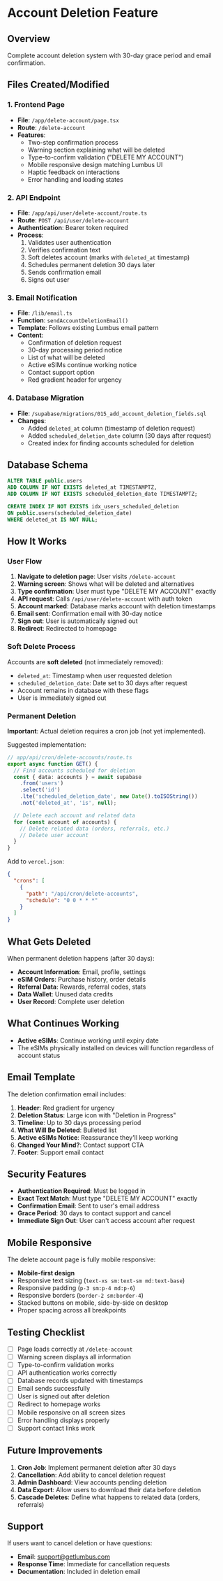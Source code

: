 # Account Deletion Feature

## Overview

Complete account deletion system with 30-day grace period and email confirmation.

## Files Created/Modified

### 1. Frontend Page
- **File**: `/app/delete-account/page.tsx`
- **Route**: `/delete-account`
- **Features**:
  - Two-step confirmation process
  - Warning section explaining what will be deleted
  - Type-to-confirm validation ("DELETE MY ACCOUNT")
  - Mobile responsive design matching Lumbus UI
  - Haptic feedback on interactions
  - Error handling and loading states

### 2. API Endpoint
- **File**: `/app/api/user/delete-account/route.ts`
- **Route**: `POST /api/user/delete-account`
- **Authentication**: Bearer token required
- **Process**:
  1. Validates user authentication
  2. Verifies confirmation text
  3. Soft deletes account (marks with `deleted_at` timestamp)
  4. Schedules permanent deletion 30 days later
  5. Sends confirmation email
  6. Signs out user

### 3. Email Notification
- **File**: `/lib/email.ts`
- **Function**: `sendAccountDeletionEmail()`
- **Template**: Follows existing Lumbus email pattern
- **Content**:
  - Confirmation of deletion request
  - 30-day processing period notice
  - List of what will be deleted
  - Active eSIMs continue working notice
  - Contact support option
  - Red gradient header for urgency

### 4. Database Migration
- **File**: `/supabase/migrations/015_add_account_deletion_fields.sql`
- **Changes**:
  - Added `deleted_at` column (timestamp of deletion request)
  - Added `scheduled_deletion_date` column (30 days after request)
  - Created index for finding accounts scheduled for deletion

## Database Schema

```sql
ALTER TABLE public.users
ADD COLUMN IF NOT EXISTS deleted_at TIMESTAMPTZ,
ADD COLUMN IF NOT EXISTS scheduled_deletion_date TIMESTAMPTZ;

CREATE INDEX IF NOT EXISTS idx_users_scheduled_deletion
ON public.users(scheduled_deletion_date)
WHERE deleted_at IS NOT NULL;
```

## How It Works

### User Flow

1. **Navigate to deletion page**: User visits `/delete-account`
2. **Warning screen**: Shows what will be deleted and alternatives
3. **Type confirmation**: User must type "DELETE MY ACCOUNT" exactly
4. **API request**: Calls `/api/user/delete-account` with auth token
5. **Account marked**: Database marks account with deletion timestamps
6. **Email sent**: Confirmation email with 30-day notice
7. **Sign out**: User is automatically signed out
8. **Redirect**: Redirected to homepage

### Soft Delete Process

Accounts are **soft deleted** (not immediately removed):

- `deleted_at`: Timestamp when user requested deletion
- `scheduled_deletion_date`: Date set to 30 days after request
- Account remains in database with these flags
- User is immediately signed out

### Permanent Deletion

**Important**: Actual deletion requires a cron job (not yet implemented).

Suggested implementation:
```typescript
// app/api/cron/delete-accounts/route.ts
export async function GET() {
  // Find accounts scheduled for deletion
  const { data: accounts } = await supabase
    .from('users')
    .select('id')
    .lte('scheduled_deletion_date', new Date().toISOString())
    .not('deleted_at', 'is', null);

  // Delete each account and related data
  for (const account of accounts) {
    // Delete related data (orders, referrals, etc.)
    // Delete user account
  }
}
```

Add to `vercel.json`:
```json
{
  "crons": [
    {
      "path": "/api/cron/delete-accounts",
      "schedule": "0 0 * * *"
    }
  ]
}
```

## What Gets Deleted

When permanent deletion happens (after 30 days):

- **Account Information**: Email, profile, settings
- **eSIM Orders**: Purchase history, order details
- **Referral Data**: Rewards, referral codes, stats
- **Data Wallet**: Unused data credits
- **User Record**: Complete user deletion

## What Continues Working

- **Active eSIMs**: Continue working until expiry date
- The eSIMs physically installed on devices will function regardless of account status

## Email Template

The deletion confirmation email includes:

1. **Header**: Red gradient for urgency
2. **Deletion Status**: Large icon with "Deletion in Progress"
3. **Timeline**: Up to 30 days processing period
4. **What Will Be Deleted**: Bulleted list
5. **Active eSIMs Notice**: Reassurance they'll keep working
6. **Changed Your Mind?**: Contact support CTA
7. **Footer**: Support email contact

## Security Features

- **Authentication Required**: Must be logged in
- **Exact Text Match**: Must type "DELETE MY ACCOUNT" exactly
- **Confirmation Email**: Sent to user's email address
- **Grace Period**: 30 days to contact support and cancel
- **Immediate Sign Out**: User can't access account after request

## Mobile Responsive

The delete account page is fully mobile responsive:

- **Mobile-first design**
- Responsive text sizing (`text-xs sm:text-sm md:text-base`)
- Responsive padding (`p-3 sm:p-4 md:p-6`)
- Responsive borders (`border-2 sm:border-4`)
- Stacked buttons on mobile, side-by-side on desktop
- Proper spacing across all breakpoints

## Testing Checklist

- [ ] Page loads correctly at `/delete-account`
- [ ] Warning screen displays all information
- [ ] Type-to-confirm validation works
- [ ] API authentication works correctly
- [ ] Database records updated with timestamps
- [ ] Email sends successfully
- [ ] User is signed out after deletion
- [ ] Redirect to homepage works
- [ ] Mobile responsive on all screen sizes
- [ ] Error handling displays properly
- [ ] Support contact links work

## Future Improvements

1. **Cron Job**: Implement permanent deletion after 30 days
2. **Cancellation**: Add ability to cancel deletion request
3. **Admin Dashboard**: View accounts pending deletion
4. **Data Export**: Allow users to download their data before deletion
5. **Cascade Deletes**: Define what happens to related data (orders, referrals)

## Support

If users want to cancel deletion or have questions:
- **Email**: support@getlumbus.com
- **Response Time**: Immediate for cancellation requests
- **Documentation**: Included in deletion email
